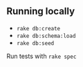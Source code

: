 ## Running locally  
* `rake db:create`  
* `rake db:schema:load`  
* `rake db:seed`  
  
Run tests with `rake spec`
